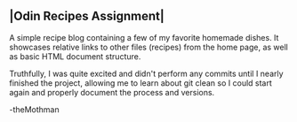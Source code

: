 |Odin Recipes Assignment|
-------------------------

A simple recipe blog containing a few of my favorite homemade dishes.
It showcases relative links to other files (recipes) from the home
page, as well as basic HTML document structure.

Truthfully, I was quite excited and didn't perform any commits until
I nearly finished the project, allowing me to learn about git clean
so I could start again and properly document the process and versions.

-theMothman